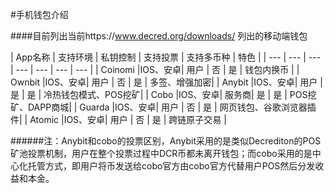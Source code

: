 #手机钱包介绍

####目前列出当前https://www.decred.org/downloads/ 列出的移动端钱包

| App名称 |  支持环境 | 私钥控制 | 支持投票 | 支持多币种 | 特色 |
| --- | --- | --- | --- | --- | --- | --- |
| Coinomi |IOS、安卓| 用户 | 否 | 是 | 钱包内换币 |
| Ownbit |IOS、安卓| 用户 | 否 | 是 | 多签、增强加密|
| Anybit |IOS、安卓| 用户 | 是 | 是 |  冷热钱包模式、POS挖矿|
| Cobo |IOS、安卓| 服务商| 是 | 是 |  POS挖矿、DAPP商城|
| Guarda |IOS、安卓| 用户 | 否 | 是 |  网页钱包、谷歌浏览器插件|
| Atomic |IOS、安卓| 用户 | 否 | 是 | 跨链原子交易 |

######注：Anybit和cobo的投票区别，Anybit采用的是类似Decrediton的POS矿池投票机制，用户在整个投票过程中DCR币都未离开钱包；而cobo采用的是中心化托管方式，即用户将币发送给cobo官方由cobo官方代替用户POS然后分发收益和本金。